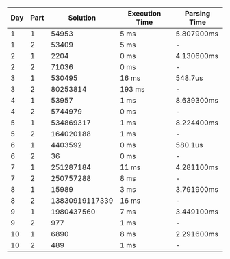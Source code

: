 | Day | Part | Solution | Execution Time | Parsing Time |
| --- | ---- | -------- | ------------- | ------------ |
| 1 | 1 | 54953 | 5 ms | 5.807900ms |
| 1 | 2 | 53409 | 5 ms | - |
| 2 | 1 | 2204 | 0 ms | 4.130600ms |
| 2 | 2 | 71036 | 0 ms | - |
| 3 | 1 | 530495 | 16 ms | 548.7us |
| 3 | 2 | 80253814 | 193 ms | - |
| 4 | 1 | 53957 | 1 ms | 8.639300ms |
| 4 | 2 | 5744979 | 0 ms | - |
| 5 | 1 | 534869317 | 1 ms | 8.224400ms |
| 5 | 2 | 164020188 | 1 ms | - |
| 6 | 1 | 4403592 | 0 ms | 580.1us |
| 6 | 2 | 36 | 0 ms | - |
| 7 | 1 | 251287184 | 11 ms | 4.281100ms |
| 7 | 2 | 250757288 | 8 ms | - |
| 8 | 1 | 15989 | 3 ms | 3.791900ms |
| 8 | 2 | 13830919117339 | 16 ms | - |
| 9 | 1 | 1980437560 | 7 ms | 3.449100ms |
| 9 | 2 | 977 | 1 ms | - |
| 10 | 1 | 6890 | 8 ms | 2.291600ms |
| 10 | 2 | 489 | 1 ms | - |
